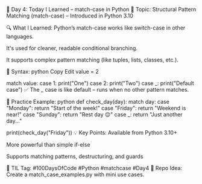 📅 Day 4: Today I Learned – match-case in Python 🐍
Topic: Structural Pattern Matching (match-case) – Introduced in Python 3.10

🔍 What I Learned:
Python’s match-case works like switch-case in other languages.

It's used for cleaner, readable conditional branching.

It supports complex pattern matching (like tuples, lists, classes, etc.).

🧠 Syntax:
python
Copy
Edit
value = 2

match value:
    case 1:
        print("One")
    case 2:
        print("Two")
    case _:
        print("Default case")
✅ The _ case is like default – runs when no other pattern matches.

🧪 Practice Example:
python
def check_day(day):
    match day:
        case "Monday":
            return "Start of the week!"
        case "Friday":
            return "Weekend is near!"
        case "Sunday":
            return "Rest day 😌"
        case _:
            return "Just another day..."

print(check_day("Friday"))
💡 Key Points:
Available from Python 3.10+

More powerful than simple if-else

Supports matching patterns, destructuring, and guards

📌 TIL Tag: #100DaysOfCode #Python #matchcase #Day4
📁 Repo Idea: Create a match_case_examples.py with mini use cases.
